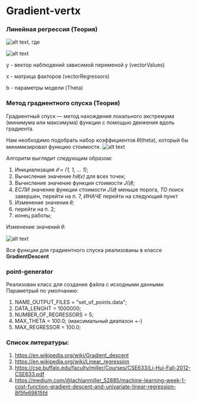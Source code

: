 # Gradient-vertx
### Линейная регрессия (Теория)
![alt text](https://pp.userapi.com/c844418/v844418351/cf3a5/hPwtNdgpv4w.jpg),
где 

![alt text](https://pp.userapi.com/c844418/v844418351/cf3ac/f-FvWLKU-WM.jpg)

y - вектор наблюдений зависимой переменой y (vectorValues)

x - матрица факторов (vectorRegressors)

b - параметры модели (Theta)

### Метод градиентного спуска (Теория)
Градиентный спуск — метод нахождения локального экстремума (минимума или максимума) функции с помощью движения вдоль градиента.

Нам необходимо подобрать набор коэффициентов 𝜃(theta), который бы минимизировал функцию стоимости.
![alt text](https://pp.userapi.com/c847120/v847120635/c90e0/66h8Hmyq-5g.jpg)

Алгоритм выглядит следующим образом:
1. Инициализация *𝜃 = (1, 1, … 1)*;
1. Вычисление значение *h𝜃(x)* для всех точек;
1. Вычисление значение функции стоимости *J(𝜃)*;
1. *ЕСЛИ* значение функции стоимости *J(𝜃)* меньше порога, 
  *ТО* поиск завершен, перейти на п. 7,
  *ИНАЧЕ* перейти на следующий пункт
1. Изменение значения 𝜃;
1. перейти на п. 2;
1. конец работы;

Изменение значений 𝜃:

![alt text](https://pp.userapi.com/c847120/v847120635/c90e7/o_WbuCWR7tw.jpg)

Все функции для градиентного спуска реализованы в классе **GradientDescent**

### point-generator
Реализован класс для создание файла с исходными данными
Параметрый по умолчанию: 
  1. NAME_OUTPUT_FILES = "set_of_points.data";
  1. DATA_LENGHT = 1000000;
  1. NUMBER_OF_REGRESSORS = 5;
  1. MAX_THETA = 100.0; (максимальный диапазон +-)
  1. MAX_REGRESSOR = 100.0;
  
 ### Список литературы:
 1. https://en.wikipedia.org/wiki/Gradient_descent
 1. https://en.wikipedia.org/wiki/Linear_regression
 1. https://cse.buffalo.edu/faculty/miller/Courses/CSE633/Li-Hui-Fall-2012-CSE633.pdf
 1. https://medium.com/@lachlanmiller_52885/machine-learning-week-1-cost-function-gradient-descent-and-univariate-linear-regression-8f5fe69815fd

